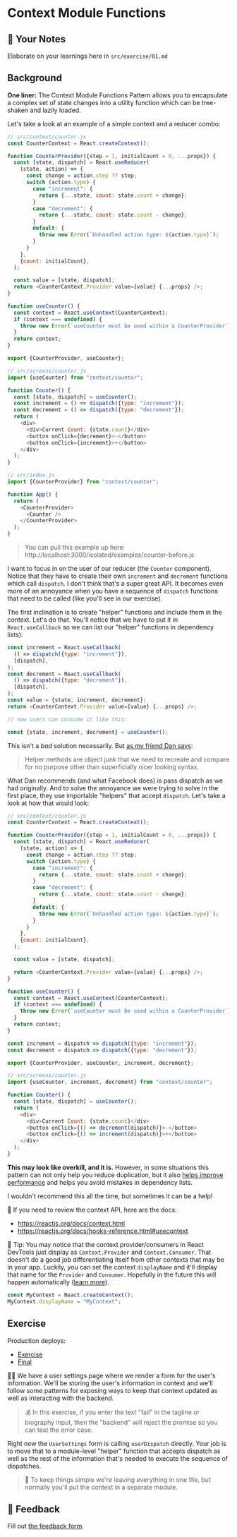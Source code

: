# Context Module Functions

## 📝 Your Notes

Elaborate on your learnings here in `src/exercise/01.md`

## Background

**One liner:** The Context Module Functions Pattern allows you to encapsulate a
complex set of state changes into a utility function which can be tree-shaken
and lazily loaded.

Let's take a look at an example of a simple context and a reducer combo:

```javascript
// src/context/counter.js
const CounterContext = React.createContext();

function CounterProvider({step = 1, initialCount = 0, ...props}) {
  const [state, dispatch] = React.useReducer(
    (state, action) => {
      const change = action.step ?? step;
      switch (action.type) {
        case "increment": {
          return {...state, count: state.count + change};
        }
        case "decrement": {
          return {...state, count: state.count - change};
        }
        default: {
          throw new Error(`Unhandled action type: ${action.type}`);
        }
      }
    },
    {count: initialCount},
  );

  const value = [state, dispatch];
  return <CounterContext.Provider value={value} {...props} />;
}

function useCounter() {
  const context = React.useContext(CounterContext);
  if (context === undefined) {
    throw new Error(`useCounter must be used within a CounterProvider`);
  }
  return context;
}

export {CounterProvider, useCounter};
```

```javascript
// src/screens/counter.js
import {useCounter} from "context/counter";

function Counter() {
  const [state, dispatch] = useCounter();
  const increment = () => dispatch({type: "increment"});
  const decrement = () => dispatch({type: "decrement"});
  return (
    <div>
      <div>Current Count: {state.count}</div>
      <button onClick={decrement}>-</button>
      <button onClick={increment}>+</button>
    </div>
  );
}
```

```javascript
// src/index.js
import {CounterProvider} from "context/counter";

function App() {
  return (
    <CounterProvider>
      <Counter />
    </CounterProvider>
  );
}
```

> You can pull this example up here:
> http://localhost:3000/isolated/examples/counter-before.js

I want to focus in on the user of our reducer (the `Counter` component). Notice
that they have to create their own `increment` and `decrement` functions which
call `dispatch`. I don't think that's a super great API. It becomes even more of
an annoyance when you have a sequence of `dispatch` functions that need to be
called (like you'll see in our exercise).

The first inclination is to create "helper" functions and include them in the
context. Let's do that. You'll notice that we have to put it in
`React.useCallback` so we can list our "helper" functions in dependency lists):

```javascript
const increment = React.useCallback(
  () => dispatch({type: "increment"}),
  [dispatch],
);
const decrement = React.useCallback(
  () => dispatch({type: "decrement"}),
  [dispatch],
);
const value = {state, increment, decrement};
return <CounterContext.Provider value={value} {...props} />;

// now users can consume it like this:

const {state, increment, decrement} = useCounter();
```

This isn't a _bad_ solution necessarily. But
[as my friend Dan says](https://twitter.com/dan_abramov/status/1125758606765383680):

> Helper methods are object junk that we need to recreate and compare for no
> purpose other than superficially nicer looking syntax.

What Dan recommends (and what Facebook does) is pass dispatch as we had
originally. And to solve the annoyance we were trying to solve in the first
place, they use importable "helpers" that accept `dispatch`. Let's take a look
at how that would look:

```javascript
// src/context/counter.js
const CounterContext = React.createContext();

function CounterProvider({step = 1, initialCount = 0, ...props}) {
  const [state, dispatch] = React.useReducer(
    (state, action) => {
      const change = action.step ?? step;
      switch (action.type) {
        case "increment": {
          return {...state, count: state.count + change};
        }
        case "decrement": {
          return {...state, count: state.count - change};
        }
        default: {
          throw new Error(`Unhandled action type: ${action.type}`);
        }
      }
    },
    {count: initialCount},
  );

  const value = [state, dispatch];

  return <CounterContext.Provider value={value} {...props} />;
}

function useCounter() {
  const context = React.useContext(CounterContext);
  if (context === undefined) {
    throw new Error(`useCounter must be used within a CounterProvider`);
  }
  return context;
}

const increment = dispatch => dispatch({type: "increment"});
const decrement = dispatch => dispatch({type: "decrement"});

export {CounterProvider, useCounter, increment, decrement};
```

```javascript
// src/screens/counter.js
import {useCounter, increment, decrement} from "context/counter";

function Counter() {
  const [state, dispatch] = useCounter();
  return (
    <div>
      <div>Current Count: {state.count}</div>
      <button onClick={() => decrement(dispatch)}>-</button>
      <button onClick={() => increment(dispatch)}>+</button>
    </div>
  );
}
```

**This may look like overkill, and it is.** However, in some situations this
pattern can not only help you reduce duplication, but it also
[helps improve performance](https://twitter.com/dan_abramov/status/1125774170154065920)
and helps you avoid mistakes in dependency lists.

I wouldn't recommend this all the time, but sometimes it can be a help!

📜 If you need to review the context API, here are the docs:

- https://reactjs.org/docs/context.html
- https://reactjs.org/docs/hooks-reference.html#usecontext

🦉 Tip: You may notice that the context provider/consumers in React DevTools
just display as `Context.Provider` and `Context.Consumer`. That doesn't do a
good job differentiating itself from other contexts that may be in your app.
Luckily, you can set the context `displayName` and it'll display that name for
the `Provider` and `Consumer`. Hopefully in the future this will happen
automatically ([learn more](https://github.com/babel/babel/issues/11241)).

```javascript
const MyContext = React.createContext();
MyContext.displayName = "MyContext";
```

## Exercise

Production deploys:

- [Exercise](http://advanced-react-patterns.netlify.app/isolated/exercise/01.js)
- [Final](http://advanced-react-patterns.netlify.app/isolated/final/01.js)

👨‍💼 We have a user settings page where we render a form for the user's
information. We'll be storing the user's information in context and we'll follow
some patterns for exposing ways to keep that context updated as well as
interacting with the backend.

> 💰 In this exercise, if you enter the text "fail" in the tagline or biography
> input, then the "backend" will reject the promise so you can test the error
> case.

Right now the `UserSettings` form is calling `userDispatch` directly. Your job
is to move that to a module-level "helper" function that accepts dispatch as
well as the rest of the information that's needed to execute the sequence of
dispatches.

> 🦉 To keep things simple we're leaving everything in one file, but normally
> you'll put the context in a separate module.

## 🦉 Feedback

Fill out
[the feedback form](https://ws.kcd.im/?ws=Advanced%20React%20Patterns%20%F0%9F%A4%AF&e=01%3A%20Context%20Module%20Functions&em=matjah%40matjah.eu).
